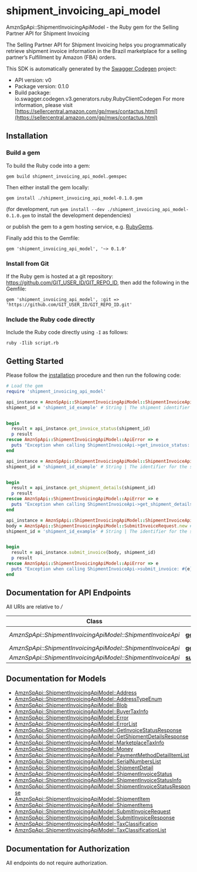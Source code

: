 # shipment_invoicing_api_model

AmznSpApi::ShipmentInvoicingApiModel - the Ruby gem for the Selling Partner API for Shipment Invoicing

The Selling Partner API for Shipment Invoicing helps you programmatically retrieve shipment invoice information in the Brazil marketplace for a selling partner’s Fulfillment by Amazon (FBA) orders.

This SDK is automatically generated by the [Swagger Codegen](https://github.com/swagger-api/swagger-codegen) project:

- API version: v0
- Package version: 0.1.0
- Build package: io.swagger.codegen.v3.generators.ruby.RubyClientCodegen
For more information, please visit [https://sellercentral.amazon.com/gp/mws/contactus.html](https://sellercentral.amazon.com/gp/mws/contactus.html)

## Installation

### Build a gem

To build the Ruby code into a gem:

```shell
gem build shipment_invoicing_api_model.gemspec
```

Then either install the gem locally:

```shell
gem install ./shipment_invoicing_api_model-0.1.0.gem
```
(for development, run `gem install --dev ./shipment_invoicing_api_model-0.1.0.gem` to install the development dependencies)

or publish the gem to a gem hosting service, e.g. [RubyGems](https://rubygems.org/).

Finally add this to the Gemfile:

    gem 'shipment_invoicing_api_model', '~> 0.1.0'

### Install from Git

If the Ruby gem is hosted at a git repository: https://github.com/GIT_USER_ID/GIT_REPO_ID, then add the following in the Gemfile:

    gem 'shipment_invoicing_api_model', :git => 'https://github.com/GIT_USER_ID/GIT_REPO_ID.git'

### Include the Ruby code directly

Include the Ruby code directly using `-I` as follows:

```shell
ruby -Ilib script.rb
```

## Getting Started

Please follow the [installation](#installation) procedure and then run the following code:
```ruby
# Load the gem
require 'shipment_invoicing_api_model'

api_instance = AmznSpApi::ShipmentInvoicingApiModel::ShipmentInvoiceApi.new
shipment_id = 'shipment_id_example' # String | The shipment identifier for the shipment.


begin
  result = api_instance.get_invoice_status(shipment_id)
  p result
rescue AmznSpApi::ShipmentInvoicingApiModel::ApiError => e
  puts "Exception when calling ShipmentInvoiceApi->get_invoice_status: #{e}"
end

api_instance = AmznSpApi::ShipmentInvoicingApiModel::ShipmentInvoiceApi.new
shipment_id = 'shipment_id_example' # String | The identifier for the shipment. Get this value from the FBAOutboundShipmentStatus notification. For information about subscribing to notifications, see the [Notifications API Use Case Guide](doc:notifications-api-v1-use-case-guide).


begin
  result = api_instance.get_shipment_details(shipment_id)
  p result
rescue AmznSpApi::ShipmentInvoicingApiModel::ApiError => e
  puts "Exception when calling ShipmentInvoiceApi->get_shipment_details: #{e}"
end

api_instance = AmznSpApi::ShipmentInvoicingApiModel::ShipmentInvoiceApi.new
body = AmznSpApi::ShipmentInvoicingApiModel::SubmitInvoiceRequest.new # SubmitInvoiceRequest | 
shipment_id = 'shipment_id_example' # String | The identifier for the shipment.


begin
  result = api_instance.submit_invoice(body, shipment_id)
  p result
rescue AmznSpApi::ShipmentInvoicingApiModel::ApiError => e
  puts "Exception when calling ShipmentInvoiceApi->submit_invoice: #{e}"
end
```

## Documentation for API Endpoints

All URIs are relative to */*

Class | Method | HTTP request | Description
------------ | ------------- | ------------- | -------------
*AmznSpApi::ShipmentInvoicingApiModel::ShipmentInvoiceApi* | [**get_invoice_status**](docs/ShipmentInvoiceApi.md#get_invoice_status) | **GET** /fba/outbound/brazil/v0/shipments/{shipmentId}/invoice/status | 
*AmznSpApi::ShipmentInvoicingApiModel::ShipmentInvoiceApi* | [**get_shipment_details**](docs/ShipmentInvoiceApi.md#get_shipment_details) | **GET** /fba/outbound/brazil/v0/shipments/{shipmentId} | 
*AmznSpApi::ShipmentInvoicingApiModel::ShipmentInvoiceApi* | [**submit_invoice**](docs/ShipmentInvoiceApi.md#submit_invoice) | **POST** /fba/outbound/brazil/v0/shipments/{shipmentId}/invoice | 

## Documentation for Models

 - [AmznSpApi::ShipmentInvoicingApiModel::Address](docs/Address.md)
 - [AmznSpApi::ShipmentInvoicingApiModel::AddressTypeEnum](docs/AddressTypeEnum.md)
 - [AmznSpApi::ShipmentInvoicingApiModel::Blob](docs/Blob.md)
 - [AmznSpApi::ShipmentInvoicingApiModel::BuyerTaxInfo](docs/BuyerTaxInfo.md)
 - [AmznSpApi::ShipmentInvoicingApiModel::Error](docs/Error.md)
 - [AmznSpApi::ShipmentInvoicingApiModel::ErrorList](docs/ErrorList.md)
 - [AmznSpApi::ShipmentInvoicingApiModel::GetInvoiceStatusResponse](docs/GetInvoiceStatusResponse.md)
 - [AmznSpApi::ShipmentInvoicingApiModel::GetShipmentDetailsResponse](docs/GetShipmentDetailsResponse.md)
 - [AmznSpApi::ShipmentInvoicingApiModel::MarketplaceTaxInfo](docs/MarketplaceTaxInfo.md)
 - [AmznSpApi::ShipmentInvoicingApiModel::Money](docs/Money.md)
 - [AmznSpApi::ShipmentInvoicingApiModel::PaymentMethodDetailItemList](docs/PaymentMethodDetailItemList.md)
 - [AmznSpApi::ShipmentInvoicingApiModel::SerialNumbersList](docs/SerialNumbersList.md)
 - [AmznSpApi::ShipmentInvoicingApiModel::ShipmentDetail](docs/ShipmentDetail.md)
 - [AmznSpApi::ShipmentInvoicingApiModel::ShipmentInvoiceStatus](docs/ShipmentInvoiceStatus.md)
 - [AmznSpApi::ShipmentInvoicingApiModel::ShipmentInvoiceStatusInfo](docs/ShipmentInvoiceStatusInfo.md)
 - [AmznSpApi::ShipmentInvoicingApiModel::ShipmentInvoiceStatusResponse](docs/ShipmentInvoiceStatusResponse.md)
 - [AmznSpApi::ShipmentInvoicingApiModel::ShipmentItem](docs/ShipmentItem.md)
 - [AmznSpApi::ShipmentInvoicingApiModel::ShipmentItems](docs/ShipmentItems.md)
 - [AmznSpApi::ShipmentInvoicingApiModel::SubmitInvoiceRequest](docs/SubmitInvoiceRequest.md)
 - [AmznSpApi::ShipmentInvoicingApiModel::SubmitInvoiceResponse](docs/SubmitInvoiceResponse.md)
 - [AmznSpApi::ShipmentInvoicingApiModel::TaxClassification](docs/TaxClassification.md)
 - [AmznSpApi::ShipmentInvoicingApiModel::TaxClassificationList](docs/TaxClassificationList.md)

## Documentation for Authorization

 All endpoints do not require authorization.

